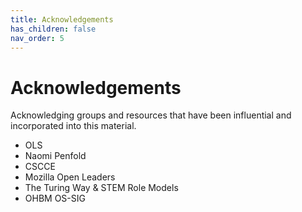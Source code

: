 ```yaml
---
title: Acknowledgements
has_children: false
nav_order: 5
---
```


# Acknowledgements
Acknowledging groups and resources that have been influential and incorporated into this material.

- OLS
- Naomi Penfold
- CSCCE
- Mozilla Open Leaders
- The Turing Way & STEM Role Models
- OHBM OS-SIG
